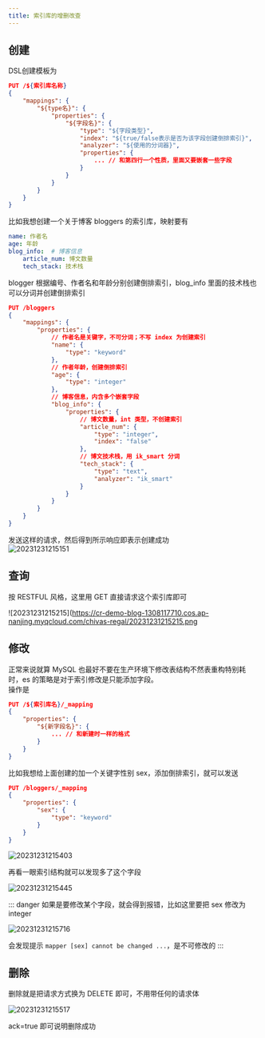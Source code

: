 ```yaml
---
title: 索引库的增删改查
---
```


## 创建

DSL创建模板为

```json
PUT /${索引库名称}
{
    "mappings": {
        "${type名}": {
            "properties": {
                "${字段名}": {
                    "type": "${字段类型}",
                    "index": "${true/false表示是否为该字段创建倒排索引}",
                    "analyzer": "${使用的分词器}",
                    "properties": {
                        ... // 和第四行一个性质，里面又要嵌套一些字段
                    }
                }
            }
        }
    }
}
```

比如我想创建一个关于博客 bloggers 的索引库，映射要有

```yml
name: 作者名
age: 年龄
blog_info:  # 博客信息
    article_num: 博文数量
    tech_stack: 技术栈
```


blogger 根据编号、作者名和年龄分别创建倒排索引，blog_info 里面的技术栈也可以分词并创建倒排索引   

```json
PUT /bloggers
{
    "mappings": {
        "properties": {
            // 作者名是关键字，不可分词；不写 index 为创建索引
            "name": {
                "type": "keyword"
            },
            // 作者年龄，创建倒排索引
            "age": {
                "type": "integer"
            },
            // 博客信息，内含多个嵌套字段
            "blog_info": {
                "properties": {
                    // 博文数量，int 类型，不创建索引
                    "article_num": {
                        "type": "integer",
                        "index": "false"
                    },
                    // 博文技术栈，用 ik_smart 分词
                    "tech_stack": {
                        "type": "text",
                        "analyzer": "ik_smart"
                    }
                }
            }
        }
    }
}
```

发送这样的请求，然后得到所示响应即表示创建成功  
![20231231215151](https://cr-demo-blog-1308117710.cos.ap-nanjing.myqcloud.com/chivas-regal/20231231215151.png)

## 查询

按 RESTFUL 风格，这里用 GET 直接请求这个索引库即可  

![20231231215215](https://cr-demo-blog-1308117710.cos.ap-nanjing.myqcloud.com/chivas-regal/20231231215215.png

## 修改

正常来说就算 MySQL 也最好不要在生产环境下修改表结构不然表重构特别耗时，es 的策略是对于索引修改是只能添加字段。  
操作是

```json
PUT /${索引库名}/_mapping
{
    "properties": {
        "${新字段名}": {
            ... // 和新建时一样的格式
        }
    }
}
```

比如我想给上面创建的加一个关键字性别 sex，添加倒排索引，就可以发送  

```json
PUT /bloggers/_mapping
{
    "properties": {
        "sex": {
            "type": "keyword"
        }
    }
}
```

![20231231215403](https://cr-demo-blog-1308117710.cos.ap-nanjing.myqcloud.com/chivas-regal/20231231215403.png)  

再看一眼索引结构就可以发现多了这个字段

![20231231215445](https://cr-demo-blog-1308117710.cos.ap-nanjing.myqcloud.com/chivas-regal/20231231215445.png)

::: danger
如果是要修改某个字段，就会得到报错，比如这里要把 sex 修改为 integer  

![20231231215716](https://cr-demo-blog-1308117710.cos.ap-nanjing.myqcloud.com/chivas-regal/20231231215716.png)  

会发现提示 `mapper [sex] cannot be changed ...`，是不可修改的
:::

## 删除

删除就是把请求方式换为 DELETE 即可，不用带任何的请求体  

![20231231215517](https://cr-demo-blog-1308117710.cos.ap-nanjing.myqcloud.com/chivas-regal/20231231215517.png)  

ack=true 即可说明删除成功